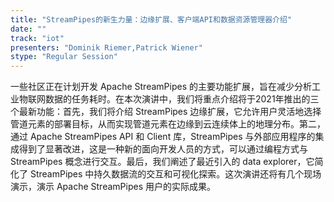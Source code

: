 ```yaml
---
title: "StreamPipes的新生力量：边缘扩展、客户端API和数据资源管理器介绍"
date: "" 
track: "iot"
presenters: "Dominik Riemer,Patrick Wiener"
stype: "Regular Session"
---
```

一些社区正在计划开发 Apache StreamPipes 的主要功能扩展，旨在减少分析工业物联网数据的任务耗时。在本次演讲中，我们将重点介绍将于2021年推出的三个最新功能：首先，我们将介绍 StreamPipes 边缘扩展，它允许用户灵活地选择管道元素的部署目标，从而实现管道元素在边缘到云连续体上的地理分布。第二，通过 Apache StreamPipes API 和 Client 库，StreamPipes 与外部应用程序的集成得到了显著改进，这是一种新的面向开发人员的方式，可以通过编程方式与 StreamPipes 概念进行交互。最后，我们阐述了最近引入的 data explorer，它简化了 StreamPipes 中持久数据流的交互和可视化探索。这次演讲还将有几个现场演示，演示 Apache StreamPipes 用户的实际成果。